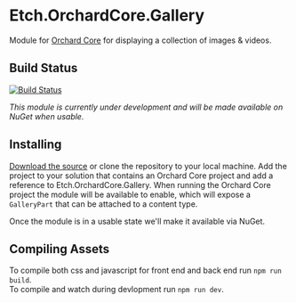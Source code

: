 # Etch.OrchardCore.Gallery

Module for [Orchard Core](https://github.com/OrchardCMS/OrchardCore) for displaying a collection of images & videos.

## Build Status

[![Build Status](https://secure.travis-ci.org/etchuk/Etch.OrchardCore.Gallery.png?branch=master)](http://travis-ci.org/etchuk/Etch.OrchardCore.Gallery)

_This module is currently under development and will be made available on NuGet when usable._

## Installing

[Download the source](https://github.com/etchuk/Etch.OrchardCore.Gallery/archive/master.zip) or clone the repository to your local machine. Add the project to your solution that contains an Orchard Core project and add a reference to Etch.OrchardCore.Gallery. When running the Orchard Core project the module will be available to enable, which will expose a `GalleryPart` that can be attached to a content type.

Once the module is in a usable state we'll make it available via NuGet.

## Compiling Assets

To compile both css and javascript for front end and back end run `npm run build`.  
To compile and watch during devlopment run `npm run dev`.
